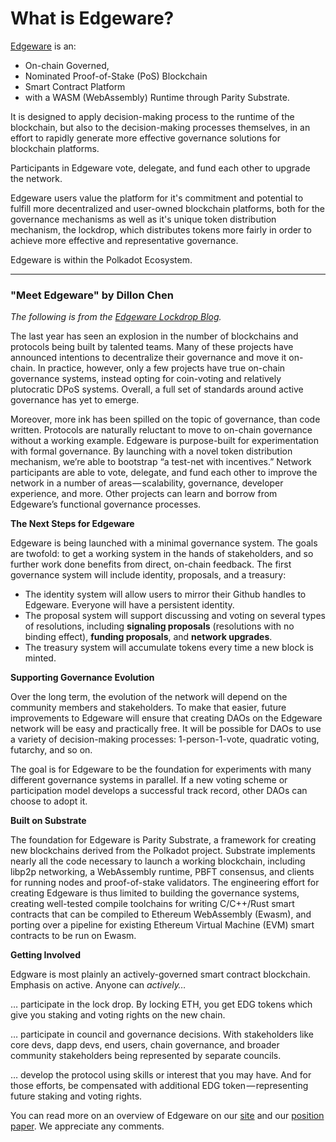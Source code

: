 # What is Edgeware?



[Edgeware](https://edgewa.re/) is an:

* On-chain Governed,
* Nominated Proof-of-Stake \(PoS\) Blockchain
* Smart Contract Platform
* with a WASM \(WebAssembly\) Runtime through Parity Substrate.

It is designed to apply decision-making process to the runtime of the blockchain, but also to the decision-making processes themselves, in an effort to rapidly generate more effective governance solutions for blockchain platforms. 

Participants in Edgeware vote, delegate, and fund each other to upgrade the network.

Edgeware users value the platform for it's commitment and potential to fulfill more decentralized and user-owned blockchain platforms, both for the governance mechanisms as well as it's unique token distribution mechanism, the lockdrop, which distributes tokens more fairly in order to achieve more effective and representative governance. 

Edgeware is within the Polkadot Ecosystem.

-----

### "Meet Edgeware" by Dillon Chen

_The following is from the_ [_Edgeware Lockdrop Blog_](https://blog.edgewa.re/meet-edgeware-an-intro/)_._

The last year has seen an explosion in the number of blockchains and protocols being built by talented teams. Many of these projects have announced intentions to decentralize their governance and move it on-chain. In practice, however, only a few projects have true on-chain governance systems, instead opting for coin-voting and relatively plutocratic DPoS systems. Overall, a full set of standards around active governance has yet to emerge.

Moreover, more ink has been spilled on the topic of governance, than code written. Protocols are naturally reluctant to move to on-chain governance without a working example. Edgeware is purpose-built for experimentation with formal governance. By launching with a novel token distribution mechanism, we’re able to bootstrap “a test-net with incentives.” Network participants are able to vote, delegate, and fund each other to improve the network in a number of areas — scalability, governance, developer experience, and more. Other projects can learn and borrow from Edgeware’s functional governance processes.

**The Next Steps for Edgeware**

Edgeware is being launched with a minimal governance system. The goals are twofold: to get a working system in the hands of stakeholders, and so further work done benefits from direct, on-chain feedback. The first governance system will include identity, proposals, and a treasury:

* The identity system will allow users to mirror their Github handles to Edgeware. Everyone will have a persistent identity.
* The proposal system will support discussing and voting on several types of resolutions, including **signaling proposals** \(resolutions with no binding effect\), **funding proposals**, and **network upgrades**.
* The treasury system will accumulate tokens every time a new block is minted.

**Supporting Governance Evolution**

Over the long term, the evolution of the network will depend on the community members and stakeholders. To make that easier, future improvements to Edgeware will ensure that creating DAOs on the Edgeware network will be easy and practically free. It will be possible for DAOs to use a variety of decision-making processes: 1-person-1-vote, quadratic voting, futarchy, and so on.

The goal is for Edgeware to be the foundation for experiments with many different governance systems in parallel. If a new voting scheme or participation model develops a successful track record, other DAOs can choose to adopt it.

**Built on Substrate**

The foundation for Edgeware is Parity Substrate, a framework for creating new blockchains derived from the Polkadot project. Substrate implements nearly all the code necessary to launch a working blockchain, including libp2p networking, a WebAssembly runtime, PBFT consensus, and clients for running nodes and proof-of-stake validators. The engineering effort for creating Edgeware is thus limited to building the governance systems, creating well-tested compile toolchains for writing C/C++/Rust smart contracts that can be compiled to Ethereum WebAssembly \(Ewasm\), and porting over a pipeline for existing Ethereum Virtual Machine \(EVM\) smart contracts to be run on Ewasm.

**Getting Involved**

Edgware is most plainly an actively-governed smart contract blockchain. Emphasis on active. Anyone can _actively…_

… participate in the lock drop. By locking ETH, you get EDG tokens which give you staking and voting rights on the new chain.

… participate in council and governance decisions. With stakeholders like core devs, dapp devs, end users, chain governance, and broader community stakeholders being represented by separate councils.

… develop the protocol using skills or interest that you may have. And for those efforts, be compensated with additional EDG token — representing future staking and voting rights.

You can read more on an overview of Edgeware on our [site](https://edgewa.re/) and our [position paper](https://arena-attachments.s3.amazonaws.com/3108835/22388b9bb8a91965fe66f89dd4d6f0bb.pdf?1543353825). We appreciate any comments.



